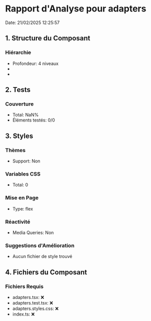# Rapport d'Analyse pour adapters

Date: 21/02/2025 12:25:57

## 1. Structure du Composant

### Hiérarchie

- Profondeur: 4 niveaux
- <reference>
- <FileSystemAdapter>

## 2. Tests

### Couverture

- Total: NaN%
- Éléments testés: 0/0

## 3. Styles

### Thèmes

- Support: Non

### Variables CSS

- Total: 0

### Mise en Page

- Type: flex

### Réactivité

- Media Queries: Non

### Suggestions d'Amélioration

- Aucun fichier de style trouvé

## 4. Fichiers du Composant

### Fichiers Requis

- adapters.tsx: ❌
- adapters.test.tsx: ❌
- adapters.styles.css: ❌
- index.ts: ❌
